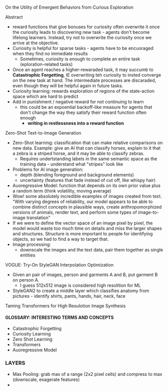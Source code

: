 On the Utility of Emergent Behaviors from Curious Exploration

Abstract
- reward functions that give bonuses for curiosity often overwrite it once the curiosity leads to discovering new task - agents don't become lifelong learners. Instead, try not to overwrite the curiosity once we arrive at the objective. 
- Curiosity is helpful for sparse tasks - agents have to be encuoraged when they find no immediate results
    - Sometimes, curiosity is enough to complete an entire task (eploration-related tasks)
- Once an agent reaches a higher-rewaraded task, it may succumb to __Catastrophic Forgetting__, IE overwriting teh curiosity to  insted converge on the new task at hand. The intermediate processes are discaraded, even though they will be helpful again in future tasks. 
- Curiosity learning: rewards exploration of regions of the state-action space which are hard to predict
- Add in punishment / negative reward for not continuing to learn
    - this could be an expoential backoff-like measure for agents that don't change the way they satisfy their reward function often enough
        - __writing in restlessness into a reward function__ 


Zero-Shot Text-to-Image Generation

- Zero-Shot learning: classification that can make relative comparisons on new data. Example: give an AI that can classify horses, explain to it that a zebra is a striped horse, and it may be able to classify zebras. 
  - Requires undertstanding labels in the same semantic space as the training data - understand what "stripes" look like
- Problems for AI image generation:
  - depth (blending foreground and background elements)
  - uncertainty (features that fade instead of cut off, like whispy hair)
- Auoregressive Model: function that depends on its own prior value plus a random term (think volatility, moving average)
- Wow! some absolutely incredible examples of images created from text. "With varying degrees of reliability, our model appears to be able to combine distinct concepts in plausible ways, create anthropomorphized versions of animals, render text, and perform some types of image-to-image translation"
- If we were to define the vector space of an image pixel by pixel, the model would waste too much time on details and miss the larger shapes and structures. Structure is more important to people for identifying objects, so we had to find a way to target that.
- Image processing:
  - downscale the images and the text data, pair them together as single entities


VOGUE: Try-On StyleGAN Interpolation Optimization

- Given an pair of images, person and garments A and B, put garment B on person A. 
  - I guess 512x512 image is considered high resolition for ML
- StyleGAN2 to create a middle layer which classifies anatomy from pictures - identify shirts, pants, hands, hair, neck, face

Taming Transformers for High Resulotion Image Synthesis



#### GLOSSARY: INTERESTING TERMS AND CONCEPTS

- Catastrophic Forgetting
- Curiosity Learning
- Zero Shot Learning
- Transformers
- Auoregressive Model

### LAYERS 
- Max Pooling: grab max of a range (2x2 pixel cells) and compress to max (downscale, exagerate features)
- 